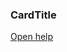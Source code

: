 ### CardTitle

<a href="http://www.material-ui.com/#/components/card" target="_blank">Open help</a>
